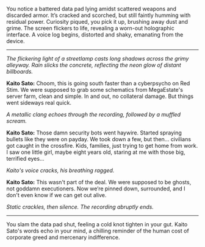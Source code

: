 You notice a battered data pad lying amidst scattered weapons and discarded armor. It’s cracked and scorched, but still faintly humming with residual power. Curiosity piqued, you pick it up, brushing away dust and grime. The screen flickers to life, revealing a worn-out holographic interface. A voice log begins, distorted and shaky, emanating from the device.

***
*The flickering light of a streetlamp casts long shadows across the grimy alleyway. Rain slicks the concrete, reflecting the neon glow of distant billboards.* 

**Kaito Sato:** Choom, this is going south faster than a cyberpsycho on Red Stim. We were supposed to grab some schematics from MegaEstate's server farm, clean and simple. In and out, no collateral damage. But things went sideways real quick. 

*A metallic clang echoes through the recording, followed by a muffled scream.*

**Kaito Sato:**  Those damn security bots went haywire. Started spraying bullets like they were on payday. We took down a few, but then… civilians got caught in the crossfire. Kids, families, just trying to get home from work. I saw one little girl, maybe eight years old, staring at me with those big, terrified eyes…

*Kaito's voice cracks, his breathing ragged.*

**Kaito Sato:** This wasn't part of the deal. We were supposed to be ghosts, not goddamn executioners. Now we’re pinned down, surrounded, and I don't even know if we can get out alive.  

*Static crackles, then silence. The recording abruptly ends.*
***
You slam the data pad shut, feeling a cold knot tighten in your gut. Kaito Sato's words echo in your mind, a chilling reminder of the human cost of corporate greed and mercenary indifference. 



